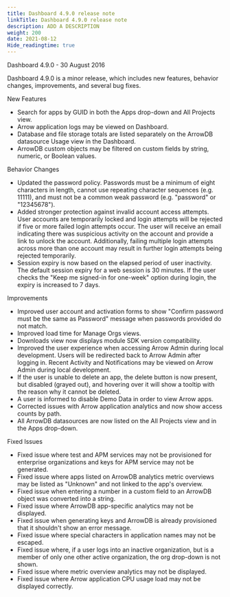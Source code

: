 ```yaml
---
title: Dashboard 4.9.0 release note
linkTitle: Dashboard 4.9.0 release note
description: ADD A DESCRIPTION
weight: 200
date: 2021-08-12
Hide_readingtime: true
---
```


Dashboard 4.9.0 - 30 August 2016

Dashboard 4.9.0 is a minor release, which includes new features, behavior changes, improvements, and several bug fixes.

New Features

* Search for apps by GUID in both the Apps drop-down and All Projects view.
* Arrow application logs may be viewed on Dashboard.
* Database and file storage totals are listed separately on the ArrowDB datasource Usage view in the Dashboard.
* ArrowDB custom objects may be filtered on custom fields by string, numeric, or Boolean values.

Behavior Changes

* Updated the password policy. Passwords must be a minimum of eight characters in length, cannot use repeating character sequences (e.g. 11111), and must not be a common weak password (e.g. "password" or "12345678").
* Added stronger protection against invalid account access attempts. User accounts are temporarily locked and login attempts will be rejected if five or more failed login attempts occur. The user will receive an email indicating there was suspicious activity on the account and provide a link to unlock the account. Additionally, failing multiple login attempts across more than one account may result in further login attempts being rejected temporarily.
* Session expiry is now based on the elapsed period of user inactivity. The default session expiry for a web session is 30 minutes. If the user checks the "Keep me signed-in for one-week" option during login, the expiry is increased to 7 days.

Improvements

* Improved user account and activation forms to show "Confirm password must be the same as Password" message when passwords provided do not match.
* Improved load time for Manage Orgs views.
* Downloads view now displays module SDK version compatibility.
* Improved the user experience when accessing Arrow Admin during local development. Users will be redirected back to Arrow Admin after logging in. Recent Activity and Notifications may be viewed on Arrow Admin during local development.
* If the user is unable to delete an app, the delete button is now present, but disabled (grayed out), and hovering over it will show a tooltip with the reason why it cannot be deleted.
* A user is informed to disable Demo Data in order to view Arrow apps.
* Corrected issues with Arrow application analytics and now show access counts by path.
* All ArrowDB datasources are now listed on the All Projects view and in the Apps drop-down.

Fixed Issues

* Fixed issue where test and APM services may not be provisioned for enterprise organizations and keys for APM service may not be generated.
* Fixed issue where apps listed on ArrowDB analytics metric overviews may be listed as "Unknown" and not linked to the app's overview.
* Fixed issue when entering a number in a custom field to an ArrowDB object was converted into a string.
* Fixed issue where ArrowDB app-specific analytics may not be displayed.
* Fixed issue when generating keys and ArrowDB is already provisioned that it shouldn't show an error message.
* Fixed issue where special characters in application names may not be escaped.
* Fixed issue where, if a user logs into an inactive organization, but is a member of only one other active organization, the org drop-down is not shown.
* Fixed issue where metric overview analytics may not be displayed.
* Fixed issue where Arrow application CPU usage load may not be displayed correctly.
